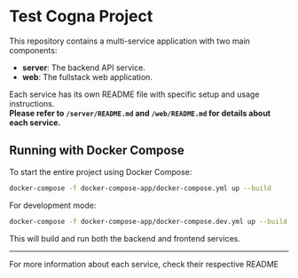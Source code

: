 # Test Cogna Project

This repository contains a multi-service application with two main components:

- **server**: The backend API service.
- **web**: The fullstack web application.

Each service has its own README file with specific setup and usage instructions.  
**Please refer to `/server/README.md` and `/web/README.md` for details about each service.**

## Running with Docker Compose

To start the entire project using Docker Compose:

```sh
docker-compose -f docker-compose-app/docker-compose.yml up --build
```

For development mode:

```sh
docker-compose -f docker-compose-app/docker-compose.dev.yml up --build
```

This will build and run both the backend and frontend services.

---

For more information about each service, check their respective README
